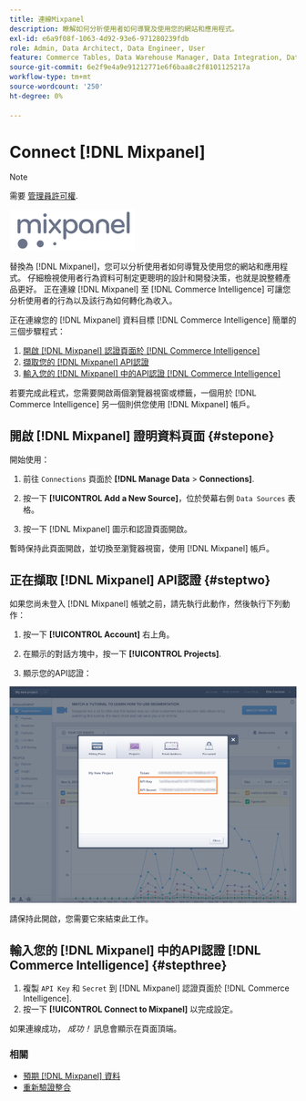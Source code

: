 ```yaml
---
title: 連線Mixpanel
description: 瞭解如何分析使用者如何導覽及使用您的網站和應用程式。
exl-id: e6a9f08f-1063-4d92-93e6-971280239fdb
role: Admin, Data Architect, Data Engineer, User
feature: Commerce Tables, Data Warehouse Manager, Data Integration, Data Import/Export
source-git-commit: 6e2f9e4a9e91212771e6f6baa8c2f8101125217a
workflow-type: tm+mt
source-wordcount: '250'
ht-degree: 0%

---
```


# Connect [!DNL Mixpanel]

>[!NOTE]
>
>需要 [管理員許可權](../../../administrator/user-management/user-management.md).

![](../../../assets/Mixpanel_logo.png)

替換為 [!DNL Mixpanel]，您可以分析使用者如何導覽及使用您的網站和應用程式。 仔細檢視使用者行為資料可制定更聰明的設計和開發決策，也就是說整體產品更好。 正在連線 [!DNL Mixpanel] 至 [!DNL Commerce Intelligence] 可讓您分析使用者的行為以及該行為如何轉化為收入。

正在連線您的 [!DNL Mixpanel] 資料目標 [!DNL Commerce Intelligence] 簡單的三個步驟程式：

1. [開啟 [!DNL Mixpanel] 認證頁面於 [!DNL Commerce Intelligence]](#stepone)
1. [擷取您的 [!DNL Mixpanel] API認證](#steptwo)
1. [輸入您的 [!DNL Mixpanel] 中的API認證 [!DNL Commerce Intelligence]](#stepthree)

若要完成此程式，您需要開啟兩個瀏覽器視窗或標籤，一個用於 [!DNL Commerce Intelligence] 另一個則供您使用 [!DNL Mixpanel] 帳戶。

## 開啟 [!DNL Mixpanel] 證明資料頁面 {#stepone}

開始使用：

1. 前往 `Connections` 頁面於 **[!DNL Manage Data** > **Connections]**.

1. 按一下 **[!UICONTROL Add a New Source]**，位於熒幕右側 `Data Sources` 表格。

1. 按一下 [!DNL Mixpanel] 圖示和認證頁面開啟。

暫時保持此頁面開啟，並切換至瀏覽器視窗，使用 [!DNL Mixpanel] 帳戶。

## 正在擷取 [!DNL Mixpanel] API認證 {#steptwo}

如果您尚未登入 [!DNL Mixpanel] 帳號之前，請先執行此動作，然後執行下列動作：

1. 按一下 **[!UICONTROL Account]** 右上角。

1. 在顯示的對話方塊中，按一下 **[!UICONTROL Projects]**.

1. 顯示您的API認證：

![正在擷取Mixpanel API認證](../../../assets/Mixpanel_API_creds.png)

請保持此開啟，您需要它來結束此工作。

## 輸入您的 [!DNL Mixpanel] 中的API認證 [!DNL Commerce Intelligence] {#stepthree}

1. 複製 `API Key` 和 `Secret` 到 [!DNL Mixpanel] 認證頁面於 [!DNL Commerce Intelligence].
1. 按一下 **[!UICONTROL Connect to Mixpanel]** 以完成設定。

如果連線成功， _成功！_ 訊息會顯示在頁面頂端。

### 相關

* [預期 [!DNL Mixpanel] 資料](../integrations/mixpanel-data.md)
* [重新驗證整合](https://experienceleague.adobe.com/docs/commerce-knowledge-base/kb/how-to/mbi-reauthenticating-integrations.html)
